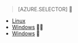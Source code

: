 > [AZURE.SELECTOR]

- [Linux](/documentation/articles/hdinsight-hadoop-customize-cluster-linux/)
- [Windows](/documentation/articles/hdinsight-hadoop-customize-cluster/)


- [Windows](/documentation/articles/hdinsight-hadoop-customize-cluster-v1/)

